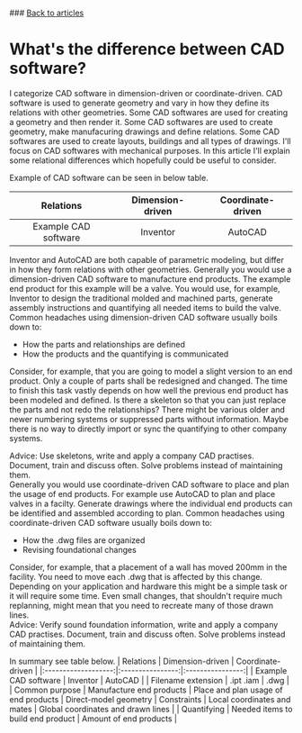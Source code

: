 <br> 
### <a href="https://hvleifsson.github.io/articles">Back to articles</a>

# What's the difference between CAD software?

I categorize CAD software in dimension-driven or coordinate-driven. CAD software is used to generate geometry and vary in how they define its relations with other geometries. Some CAD softwares are used for creating a geometry and then render it. Some CAD softwares are used to create geometry, make manufacuring drawings and define relations. Some CAD softwares are used to create layouts, buildings and all types of drawings. I'll focus on CAD softwares with mechanical purposes. In this article I'll explain some relational differences which hopefully could be useful to consider. 

Example of CAD software can be seen in below table. 

| Relations | Dimension-driven | Coordinate-driven | 
|:-------------------:|:----------------:|:----------------:|
| Example CAD software | Inventor | AutoCAD |

Inventor and AutoCAD are both capable of parametric modeling, but differ in how they form relations with other geometries. 
Generally you would use a dimension-driven CAD software to manufacture end products. The example end product for this example will be a valve. You would use, for example, Inventor to design the traditional molded and machined parts, generate assembly instructions and quantifying all needed items to build the valve. 
Common headaches using dimension-driven CAD software usually boils down to: 
* How the parts and relationships are defined
* How the products and the quantifying is communicated 

Consider, for example, that you are going to model a slight version to an end product. Only a couple of parts shall be redesigned and changed. The time to finish this task vastly depends on how well the previous end product has been modeled and defined. Is there a skeleton so that you can just replace the parts and not redo the relationships? There might be various older and newer numbering systems or suppressed parts without information. Maybe there is no way to directly import or sync the quantifying to other company systems. 

Advice: Use skeletons, write and apply a company CAD practises. Document, train and discuss often. Solve problems instead of maintaining them. 
<br> 
Generally you would use coordinate-driven CAD software to place and plan the usage of end products. For example use AutoCAD to plan and place valves in a facilty. Generate drawings where the individual end products can be identified and assembled according to plan. 
Common headaches using coordinate-driven CAD software usually boils down to:
* How the .dwg files are organized
* Revising foundational changes

Consider, for example, that a placement of a wall has moved 200mm in the facility. You need to move each .dwg that is affected by this change. Depending on your application and hardware this might be a simple task or it will require some time. Even small changes, that shouldn't require much replanning, might mean that you need to recreate many of those drawn lines.  
Advice: Verify sound foundation information, write and apply a company CAD practises. Document, train and discuss often. Solve problems instead of maintaining them. 
<br> 
 
In summary see table below. 
| Relations | Dimension-driven | Coordinate-driven | 
|:-------------------:|:----------------:|:----------------:|
| Example CAD software | Inventor | AutoCAD |
| Filename extension | .ipt .iam | .dwg |
| Common purpose | Manufacture end products | Place and plan usage of end products | Direct-model geometry
| Constraints | Local coordinates and mates | Global coordinates and drawn lines |
| Quantifying | Needed items to build end product | Amount of end products |
